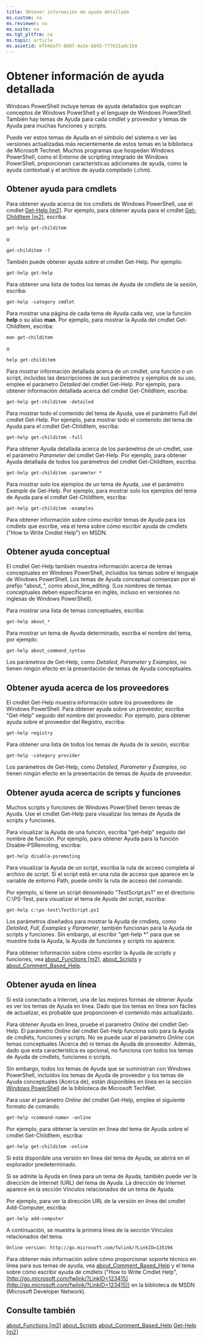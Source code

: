 ```yaml
---
title: Obtener información de ayuda detallada
ms.custom: na
ms.reviewer: na
ms.suite: na
ms.tgt_pltfrm: na
ms.topic: article
ms.assetid: 6fb4daf7-8607-4a3e-b692-f77631adc1b9
---
```

# Obtener información de ayuda detallada
Windows PowerShell incluye temas de ayuda detallados que explican conceptos de Windows PowerShell y el lenguaje de Windows PowerShell. También hay temas de Ayuda para cada cmdlet y proveedor y temas de Ayuda para muchas funciones y scripts.

Puede ver estos temas de Ayuda en el símbolo del sistema o ver las versiones actualizadas más recientemente de estos temas en la biblioteca de Microsoft Technet. Muchos programas que hospedan Windows PowerShell, como el Entorno de scripting integrado de Windows PowerShell, proporcionan características adicionales de ayuda, como la ayuda contextual y el archivo de ayuda compilado (.chm).

## Obtener ayuda para cmdlets
Para obtener ayuda acerca de los cmdlets de Windows PowerShell, use el cmdlet [Get-Help [m2]](assetId:///2d7fe1b4-0025-4580-a911-d81922dd6cd2). Por ejemplo, para obtener ayuda para el cmdlet [Get-ChildItem [m2]](assetId:///4b270d63-c995-45b8-b5b4-3f8887efbfcc), escriba:

```
get-help get-childitem
```

o

```
get-childitem -?
```

También puede obtener ayuda sobre el cmdlet Get-Help. Por ejemplo:

```
get-help get-help
```

Para obtener una lista de todos los temas de Ayuda de cmdlets de la sesión, escriba:

```
get-help -category cmdlet
```

Para mostrar una página de cada tema de Ayuda cada vez, use la función **help** o su alias **man**. Por ejemplo, para mostrar la Ayuda del cmdlet Get-ChildItem, escriba:

```
man get-childitem
```

o

```
help get-childitem
```

Para mostrar información detallada acerca de un cmdlet, una función o un script, incluidas las descripciones de sus parámetros y ejemplos de su uso, emplee el parámetro *Detailed* del cmdlet Get-Help. Por ejemplo, para obtener información detallada acerca del cmdlet Get-ChildItem, escriba:

```
get-help get-childitem -detailed
```

Para mostrar todo el contenido del tema de Ayuda, use el parámetro *Full* del cmdlet Get-Help. Por ejemplo, para mostrar todo el contenido del tema de Ayuda para el cmdlet Get-ChildItem, escriba:

```
get-help get-childitem -full
```

Para obtener Ayuda detallada acerca de los parámetros de un cmdlet, use el parámetro *Parameter* del cmdlet Get-Help. Por ejemplo, para obtener Ayuda detallada de todos los parámetros del cmdlet Get-ChildItem, escriba:

```
get-help get-childitem -parameter *
```

Para mostrar solo los ejemplos de un tema de Ayuda, use el parámetro *Example* de Get-Help. Por ejemplo, para mostrar solo los ejemplos del tema de Ayuda para el cmdlet Get-ChildItem, escriba:

```
get-help get-childitem -examples
```

Para obtener información sobre cómo escribir temas de Ayuda para los cmdlets que escribe, vea el tema sobre cómo escribir ayuda de cmdlets ("How to Write Cmdlet Help") en MSDN.

## Obtener ayuda conceptual
El cmdlet Get-Help también muestra información acerca de temas conceptuales en Windows PowerShell, incluidos los temas sobre el lenguaje de Windows PowerShell. Los temas de Ayuda conceptual comienzan por el prefijo "about_", como about_line_editing. (Los nombres de temas conceptuales deben especificarse en inglés, incluso en versiones no inglesas de Windows PowerShell).

Para mostrar una lista de temas conceptuales, escriba:

```
get-help about_*
```

Para mostrar un tema de Ayuda determinado, escriba el nombre del tema, por ejemplo:

```
get-help about_command_syntax
```

Los parámetros de Get-Help, como *Detailed*, *Parameter* y *Examples*, no tienen ningún efecto en la presentación de temas de Ayuda conceptuales.

## Obtener ayuda acerca de los proveedores
El cmdlet Get-Help muestra información sobre los proveedores de Windows PowerShell. Para obtener ayuda sobre un proveedor, escriba "Get-Help" seguido del nombre del proveedor. Por ejemplo, para obtener ayuda sobre el proveedor del Registro, escriba:

```
get-help registry
```

Para obtener una lista de todos los temas de Ayuda de la sesión, escriba:

```
get-help -category provider
```

Los parámetros de Get\-Help, como *Detailed*, *Parameter* y *Examples*, no tienen ningún efecto en la presentación de temas de Ayuda de proveedor.

## Obtener ayuda acerca de scripts y funciones
Muchos scripts y funciones de Windows PowerShell tienen temas de Ayuda. Use el cmdlet Get-Help para visualizar los temas de Ayuda de scripts y funciones.

Para visualizar la Ayuda de una función, escriba "get-help" seguido del nombre de función. Por ejemplo, para obtener Ayuda para la función Disable-PSRemoting, escriba:

```
get-help disable-psremoting
```

Para visualizar la Ayuda de un script, escriba la ruta de acceso completa al archivo de script. Si el script está en una ruta de acceso que aparece en la variable de entorno Path, puede omitir la ruta de acceso del comando.

Por ejemplo, si tiene un script denominado "TestScript.ps1" en el directorio C:\PS-Test, para visualizar el tema de Ayuda del script, escriba:

```
get-help c:\ps-test\TestScript.ps1
```

Los parámetros diseñados para mostrar la Ayuda de cmdlets, como *Detailed*, *Full*, *Examples* y *Parameter*, también funcionan para la Ayuda de scripts y funciones. Sin embargo, al escribir "get-help *" para que se muestre toda la Ayuda, la Ayuda de funciones y scripts no aparece.

Para obtener información sobre cómo escribir la Ayuda de scripts y funciones, vea [about_Functions [m2]](assetId:///61d40692-5300-4de9-a9b5-bae31815e105), [about_Scripts](assetId:///7dc08334-dcfe-450b-b949-0554855623af) y [about_Comment_Based_Help](assetId:///99a81ccc-21a0-49ec-a1b3-9efe2b4c0bbf).

## Obtener ayuda en línea
Si está conectado a Internet, una de las mejores formas de obtener Ayuda es ver los temas de Ayuda en línea. Dado que los temas en línea son fáciles de actualizar, es probable que proporcionen el contenido más actualizado.

Para obtener Ayuda en línea, pruebe el parámetro *Online* del cmdlet Get-Help. El parámetro *Online* del cmdlet Get-Help funciona solo para la Ayuda de cmdlets, funciones y scripts. No se puede usar el parámetro *Online* con temas conceptuales (Acerca de) ni temas de Ayuda de proveedor. Además, dado que esta característica es opcional, no funciona con todos los temas de Ayuda de cmdlets, funciones o scripts.

Sin embargo, todos los temas de Ayuda que se suministran con Windows PowerShell, incluidos los temas de Ayuda de proveedor y los temas de Ayuda conceptuales (Acerca de), están disponibles en línea en la sección [Windows PowerShell](http://go.microsoft.com/fwlink/?LinkID=107116) de la biblioteca de Microsoft TechNet.

Para usar el parámetro *Online* del cmdlet Get-Help, emplee el siguiente formato de comando.

```
get-help <command-name> -online
```

Por ejemplo, para obtener la versión en línea del tema de Ayuda sobre el cmdlet Get-ChildItem, escriba:

```
get-help get-childitem -online
```

Si está disponible una versión en línea del tema de Ayuda, se abrirá en el explorador predeterminado.

Si se admite la Ayuda en línea para un tema de Ayuda, también puede ver la dirección de Internet (URL) del tema de Ayuda. La dirección de Internet aparece en la sección Vínculos relacionados de un tema de Ayuda.

Por ejemplo, para ver la dirección URL de la versión en línea del cmdlet Add-Computer, escriba:

```
get-help add-computer
```

A continuación, se muestra la primera línea de la sección Vínculos relacionados del tema.

```
Online version: http://go.microsoft.com/fwlink/?LinkID=135194
```

Para obtener más información sobre cómo proporcionar soporte técnico en línea para sus temas de ayuda, vea [about_Comment_Based_Help](assetId:///99a81ccc-21a0-49ec-a1b3-9efe2b4c0bbf) y el tema sobre cómo escribir ayuda de cmdlets ("How to Write Cmdlet Help", [http://go.microsoft.com/fwlink/?LinkID=123415](http://go.microsoft.com/fwlink/?LinkID=123415)) en la biblioteca de MSDN (Microsoft Developer Network).

## Consulte también
[about_Functions [m2]](assetId:///61d40692-5300-4de9-a9b5-bae31815e105)
[about_Scripts](assetId:///7dc08334-dcfe-450b-b949-0554855623af)
[about_Comment_Based_Help](assetId:///99a81ccc-21a0-49ec-a1b3-9efe2b4c0bbf)
[Get-Help [m2]](assetId:///2d7fe1b4-0025-4580-a911-d81922dd6cd2)



<!--HONumber=Apr16_HO1-->


